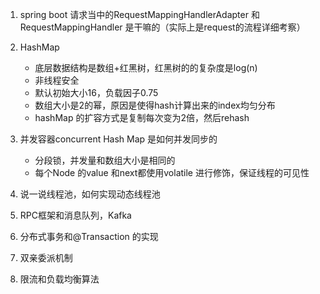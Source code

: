
1. spring boot 请求当中的RequestMappingHandlerAdapter 和RequestMappingHandler 是干嘛的（实际上是request的流程详细考察）

2. HashMap 
    - 底层数据结构是数组+红黑树，红黑树的的复杂度是log(n)
    - 非线程安全
    - 默认初始大小16，负载因子0.75
    - 数组大小是2的幂，原因是使得hash计算出来的index均匀分布
    - hashMap 的扩容方式是复制每次变为2倍，然后rehash


3. 并发容器concurrent Hash Map 是如何并发同步的
    - 分段锁，并发量和数组大小是相同的
    - 每个Node 的value 和next都使用volatile 进行修饰，保证线程的可见性

4. 说一说线程池，如何实现动态线程池

5. RPC框架和消息队列，Kafka

6. 分布式事务和@Transaction 的实现

7. 双亲委派机制

8. 限流和负载均衡算法

